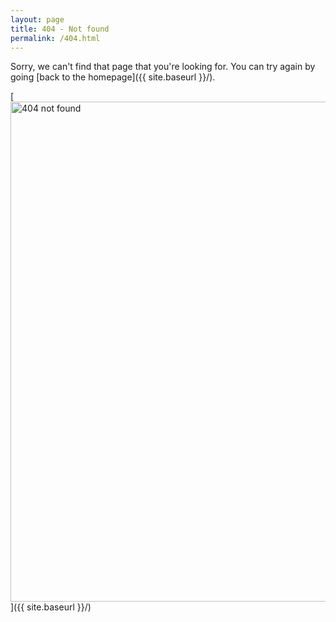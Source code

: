 ```yaml
---
layout: page
title: 404 - Not found
permalink: /404.html
---
```


Sorry, we can't find that page that you're looking for. You can try again by going [back to the homepage]({{ site.baseurl }}/).

[<img src="{{ site.baseurl }}/images/404.png" alt="404 not found" style="width: 800px;"/>]({{ site.baseurl }}/)
